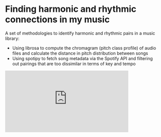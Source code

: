 # Finding harmonic and rhythmic connections in my music

A set of methodologies to identify harmonic and rhythmic pairs in a music library:
- Using librosa to compute the chromagram (pitch class profile) of audio files and calculate the distance in pitch distribution between songs
- Using spotipy to fetch song metadata via the Spotify API and filtering out pairings that are too dissimilar in terms of key and tempo

<iframe
  frameborder="0"
  width="400"
  height="200"
  src="https://drive.google.com/open?id=1zv25meDOQRBCtAb8dAwAHeI0UO_gAl1-">
</iframe>
